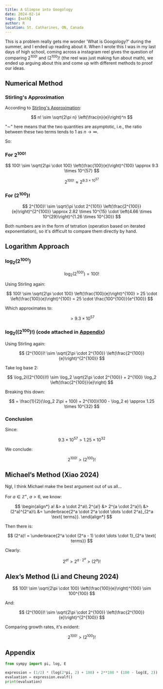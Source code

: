 ```yaml
---
title: A Glimpse into Googology
date: 2024-02-14
tags: [math]
author: R
location: St. Catharines, ON, Canada
---
```


This is a problem really gets me wonder 'What is Googology?' during the summer, and I ended up reading about it. When I wrote this I was in my last days of high school, coming across a instagram reel gives the question of comparing $2^{100!}$ and $(2^{100})!$ (the reel was just making fun about math), we ended up arguing about this and come up with different methods to proof our ideas. 

## Numerical Method

### Stirling's Approximation

According to [Stirling's Approximation](https://en.wikipedia.org/wiki/Stirling%27s_approximation):

$$
n! \sim \sqrt{2\pi n} \left(\frac{n}{e}\right)^n
$$

"$\sim$" here means that the two quantities are asymptotic, i.e., the ratio between these two terms tends to 1 as $n \to \infty$.

So:

### For $2^{100!}$

$$
100! \sim \sqrt{2\pi \cdot 100} \left(\frac{100}{e}\right)^{100}
\approx 9.3 \times 10^{57}
$$

$$
2^{100!} \approx 2^{9.3 \times 10^{57}}
$$

### For $\left(2^{100}\right)!$

$$
2^{100}! \sim \sqrt{\pi \cdot 2^{101}} \left(\frac{2^{100}}{e}\right)^{2^{100}} \approx 2.82 \times 10^{15} \cdot \left(4.66 \times 10^{29}\right)^{1.26 \times 10^{30}}
$$

Both numbers are in the form of tetration (operation based on iterated exponentiation), so it's difficult to compare them directly by hand.

## Logarithm Approach

### $\log_2(2^{100!})$
$$
\log_2(2^{100!}) = 100!
$$

Using Stirling again:

$$
100! \sim \sqrt{2\pi \cdot 100} \left(\frac{100}{e}\right)^{100} > 25 \cdot \left(\frac{100}{e}\right)^{100} = 25 \cdot \frac{100^{100}}{e^{100}}
$$

Which approximates to:

$$ > 9.3 \times 10^{57} $$

### $\log_2((2^{100})!)$ (code attached in [Appendix](#appendix))
Using Stirling again:

$$
(2^{100})! \sim \sqrt{2\pi \cdot 2^{100}} \left(\frac{2^{100}}{e}\right)^{2^{100}}
$$

Take log base 2:

$$
\log_2((2^{100})!) \sim \log_2 \sqrt{2\pi \cdot 2^{100}} + 2^{100} \log_2 \left(\frac{2^{100}}{e}\right)
$$

Breaking this down:

$$
= \frac{1}{2}(\log_2 2\pi + 100) + 2^{100}(100 - \log_2 e)
\approx 1.25 \times 10^{32}
$$

### Conclusion

Since:

$$
9.3 \times 10^{57} > 1.25 \times 10^{32}
$$

We conclude:

$$
2^{100!} > (2^{100})!
$$

## Michael’s Method (Xiao 2024)

Ngl, I think Michael make the best argument out of us all...

For $a \in \mathbb{Z}^+$, $a > 6$, we know:

$$
\begin{align*}
        a! &> a \cdot 2^a\\
    2^{a!} &> 2^{a \cdot 2^a}\\
           &> (2^a)^{2^a}\\
           &= \underbrace{2^a \cdot 2^a \cdot \dots \cdot 2^a}_{2^a \text{ terms}}.
\end{align*}
$$

Then there is:

$$
(2^a)! = \underbrace{2^a \cdot (2^a - 1) \cdot \dots \cdot 1}_{2^a \text{ terms}}
$$

Clearly:

$$
2^{a!} > 2^{a \cdot 2^a} > (2^a)!
$$

## Alex’s Method (Li and Cheung 2024)

$$
100! \sim \sqrt{2\pi \cdot 100} \left(\frac{100}{e}\right)^{100} \sim 100^{100}
$$

And:

$$
(2^{100})! \sim \sqrt{2\pi \cdot 2^{100}} \left(\frac{2^{100}}{e}\right)^{2^{100}}
$$

Comparing growth rates, it's evident:

$$
2^{100!} > (2^{100})!
$$



## Appendix

```python
from sympy import pi, log, E

expression = (1/2) * (log(2*pi, 2) + 100) + 2**100 * (100 - log(E, 2))
evaluation = expression.evalf()
print(evaluation)
```